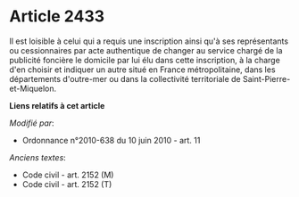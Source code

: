 # Article 2433

Il est loisible à celui qui a requis une inscription ainsi qu'à ses représentants ou cessionnaires par acte authentique de
changer au service chargé de la publicité foncière le domicile par lui élu dans cette inscription, à la charge d'en choisir
et indiquer un autre situé en France métropolitaine, dans les départements d'outre-mer ou dans la collectivité territoriale
de Saint-Pierre-et-Miquelon.

**Liens relatifs à cet article**

_Modifié par_:

  - Ordonnance n°2010-638 du 10 juin 2010 - art. 11

_Anciens textes_:

  - Code civil - art. 2152 (M)
  - Code civil - art. 2152 (T)
